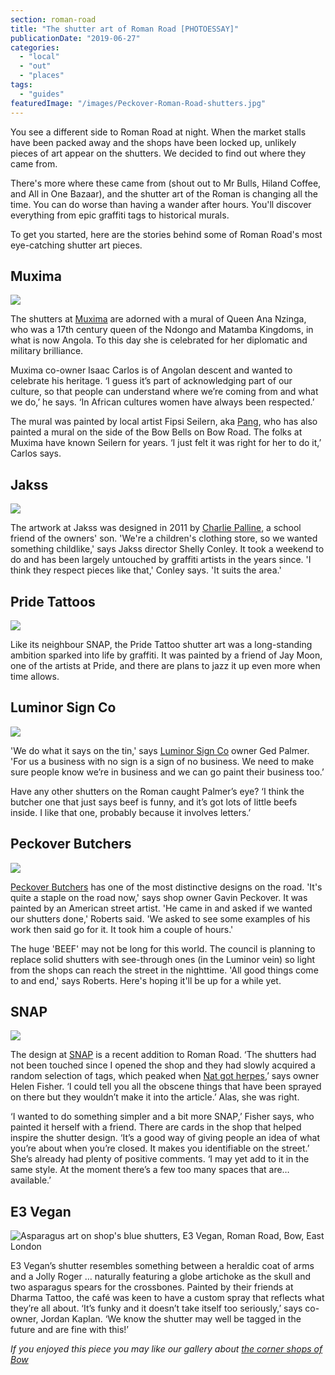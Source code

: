 ```yaml
---
section: roman-road
title: "The shutter art of Roman Road [PHOTOESSAY]"
publicationDate: "2019-06-27"
categories: 
  - "local"
  - "out"
  - "places"
tags: 
  - "guides"
featuredImage: "/images/Peckover-Roman-Road-shutters.jpg"
---
```


You see a different side to Roman Road at night. When the market stalls have been packed away and the shops have been locked up, unlikely pieces of art appear on the shutters. We decided to find out where they came from.

There's more where these came from (shout out to Mr Bulls, Hiland Coffee, and All in One Bazaar), and the shutter art of the Roman is changing all the time. You can do worse than having a wander after hours. You'll discover everything from epic graffiti tags to historical murals.

To get you started, here are the stories behind some of Roman Road's most eye-catching shutter art pieces.

## Muxima

![](/images/Muxima-Roman-Road-shutters-1024x683.jpg)

The shutters at [Muxima](https://romanroadlondon.com/muxima-arts-cafe-music-venue/) are adorned with a mural of Queen Ana Nzinga, who was a 17th century queen of the Ndongo and Matamba Kingdoms, in what is now Angola. To this day she is celebrated for her diplomatic and military brilliance. 

Muxima co-owner Isaac Carlos is of Angolan descent and wanted to celebrate his heritage. ‘I guess it’s part of acknowledging part of our culture, so that people can understand where we’re coming from and what we do,’ he says. ‘In African cultures women have always been respected.’

The mural was painted by local artist Fipsi Seilern, aka [Pang](https://www.instagram.com/pang_london/), who has also painted a mural on the side of the Bow Bells on Bow Road. The folks at Muxima have known Seilern for years. ‘I just felt it was right for her to do it,’ Carlos says. 

## Jakss

![](/images/Jakss-Roman-Road-shutters-1024x683.jpg)

The artwork at Jakss was designed in 2011 by [Charlie Palline](https://www.instagram.com/charliepalline/?hl=en), a school friend of the owners' son. 'We're a children's clothing store, so we wanted something childlike,' says Jakss director Shelly Conley. It took a weekend to do and has been largely untouched by graffiti artists in the years since. 'I think they respect pieces like that,' Conley says. 'It suits the area.'

## Pride Tattoos

![](/images/Pride-Tattoo-Roman-Road-shutters-1024x683.jpg)

Like its neighbour SNAP, the Pride Tattoo shutter art was a long-standing ambition sparked into life by graffiti. It was painted by a friend of Jay Moon, one of the artists at Pride, and there are plans to jazz it up even more when time allows.

## Luminor Sign Co

![](/images/Luminor-Roman-Road-shutters-1024x683.jpg)

'We do what it says on the tin,' says [Luminor Sign Co](https://romanroadlondon.com/ged-palmer-luminor-sign-co/) owner Ged Palmer. 'For us a business with no sign is a sign of no business. We need to make sure people know we’re in business and we can go paint their business too.’

Have any other shutters on the Roman caught Palmer’s eye? ‘I think the butcher one that just says beef is funny, and it’s got lots of little beefs inside. I like that one, probably because it involves letters.’

## Peckover Butchers

![](/images/Peckover-Roman-Road-shutters-1024x683.jpg)

[Peckover Butchers](https://romanroadlondon.com/peckover-butchers-roman-road-interview/) has one of the most distinctive designs on the road. 'It's quite a staple on the road now,' says shop owner Gavin Peckover. It was painted by an American street artist. 'He came in and asked if we wanted our shutters done,' Roberts said. 'We asked to see some examples of his work then said go for it. It took him a couple of hours.'

The huge 'BEEF' may not be long for this world. The council is planning to replace solid shutters with see-through ones (in the Luminor vein) so light from the shops can reach the street in the nighttime. 'All good things come to and end,' says Roberts. Here's hoping it'll be up for a while yet.

## SNAP

![](/images/SNAP-Roman-Road-shutters-1024x683.jpg)

The design at [SNAP](https://romanroadlondon.com/helen-fisher-snap-store-interview/) is a recent addition to Roman Road. ‘The shutters had not been touched since I opened the shop and they had slowly acquired a random selection of tags, which peaked when [Nat got herpes](https://www.vice.com/en_uk/article/bjjvw3/my-strange-quest-for-the-person-responsible-for-nat-has-herpes),’ says owner Helen Fisher. ‘I could tell you all the obscene things that have been sprayed on there but they wouldn’t make it into the article.’ Alas, she was right. 

‘I wanted to do something simpler and a bit more SNAP,’ Fisher says, who painted it herself with a friend. There are cards in the shop that helped inspire the shutter design. ‘It’s a good way of giving people an idea of what you’re about when you’re closed. It makes you identifiable on the street.’ She’s already had plenty of positive comments. ‘I may yet add to it in the same style. At the moment there’s a few too many spaces that are… available.’ 

## E3 Vegan

![Asparagus art on shop's blue shutters, E3 Vegan, Roman Road, Bow, East London](/images/E3-Vegan-shutter-art-1024x683.jpg)

E3 Vegan’s shutter resembles something between a heraldic coat of arms and a Jolly Roger … naturally featuring a globe artichoke as the skull and two asparagus spears for the crossbones. Painted by their friends at Dharma Tattoo, the café was keen to have a custom spray that reflects what they’re all about. ‘It’s funky and it doesn’t take itself too seriously,’ says co-owner, Jordan Kaplan. ‘We know the shutter may well be tagged in the future and are fine with this!’

_If you enjoyed this piece you may like our gallery about [the corner shops of Bow](https://romanroadlondon.com/corner-shops-bow-massimo-iannetti/)_
